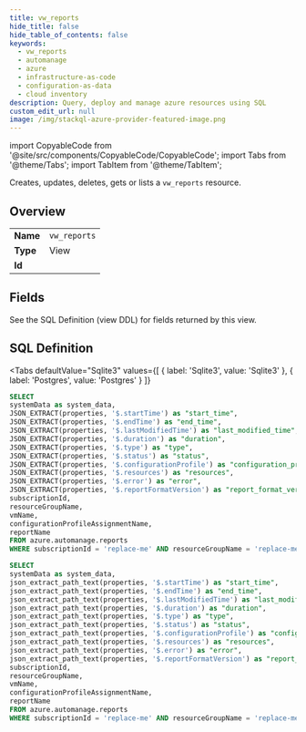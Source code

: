 ```yaml
--- 
title: vw_reports
hide_title: false
hide_table_of_contents: false
keywords:
  - vw_reports
  - automanage
  - azure
  - infrastructure-as-code
  - configuration-as-data
  - cloud inventory
description: Query, deploy and manage azure resources using SQL
custom_edit_url: null
image: /img/stackql-azure-provider-featured-image.png
---
```


import CopyableCode from '@site/src/components/CopyableCode/CopyableCode';
import Tabs from '@theme/Tabs';
import TabItem from '@theme/TabItem';

Creates, updates, deletes, gets or lists a <code>vw_reports</code> resource.

## Overview
<table><tbody>
<tr><td><b>Name</b></td><td><code>vw_reports</code></td></tr>
<tr><td><b>Type</b></td><td>View</td></tr>
<tr><td><b>Id</b></td><td><CopyableCode code="azure.automanage.vw_reports" /></td></tr>
</tbody></table>

## Fields

See the SQL Definition (view DDL) for fields returned by this view.

## SQL Definition

<Tabs
defaultValue="Sqlite3"
values={[
{ label: 'Sqlite3', value: 'Sqlite3' },
{ label: 'Postgres', value: 'Postgres' }
]}
>
<TabItem value="Sqlite3">

```sql
SELECT
systemData as system_data,
JSON_EXTRACT(properties, '$.startTime') as "start_time",
JSON_EXTRACT(properties, '$.endTime') as "end_time",
JSON_EXTRACT(properties, '$.lastModifiedTime') as "last_modified_time",
JSON_EXTRACT(properties, '$.duration') as "duration",
JSON_EXTRACT(properties, '$.type') as "type",
JSON_EXTRACT(properties, '$.status') as "status",
JSON_EXTRACT(properties, '$.configurationProfile') as "configuration_profile",
JSON_EXTRACT(properties, '$.resources') as "resources",
JSON_EXTRACT(properties, '$.error') as "error",
JSON_EXTRACT(properties, '$.reportFormatVersion') as "report_format_version",
subscriptionId,
resourceGroupName,
vmName,
configurationProfileAssignmentName,
reportName
FROM azure.automanage.reports
WHERE subscriptionId = 'replace-me' AND resourceGroupName = 'replace-me' AND vmName = 'replace-me' AND configurationProfileAssignmentName = 'replace-me';
```

</TabItem>
<TabItem value="Postgres">

```sql
SELECT
systemData as system_data,
json_extract_path_text(properties, '$.startTime') as "start_time",
json_extract_path_text(properties, '$.endTime') as "end_time",
json_extract_path_text(properties, '$.lastModifiedTime') as "last_modified_time",
json_extract_path_text(properties, '$.duration') as "duration",
json_extract_path_text(properties, '$.type') as "type",
json_extract_path_text(properties, '$.status') as "status",
json_extract_path_text(properties, '$.configurationProfile') as "configuration_profile",
json_extract_path_text(properties, '$.resources') as "resources",
json_extract_path_text(properties, '$.error') as "error",
json_extract_path_text(properties, '$.reportFormatVersion') as "report_format_version",
subscriptionId,
resourceGroupName,
vmName,
configurationProfileAssignmentName,
reportName
FROM azure.automanage.reports
WHERE subscriptionId = 'replace-me' AND resourceGroupName = 'replace-me' AND vmName = 'replace-me' AND configurationProfileAssignmentName = 'replace-me';
```

</TabItem>
</Tabs>
